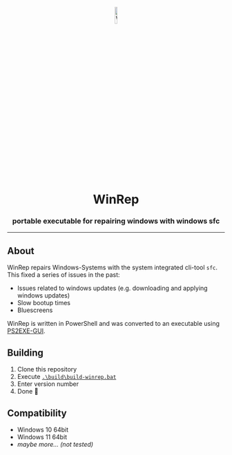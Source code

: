 <p align="center">
  <img src="https://raw.githubusercontent.com/Hope-IT-Works/WinRep/main/resources/logo/WinRep-Logo_2048x2048.png" alt="WinRep Logo" style="width: 10%"/>
</p>
<h1 align="center">WinRep</h1>
<h3 align="center">portable executable for repairing windows with windows sfc</h3>
<hr>

## About
WinRep repairs Windows-Systems with the system integrated cli-tool ```sfc```. This fixed a series of issues in the past:
- Issues related to windows updates (e.g. downloading and applying windows updates)
- Slow bootup times
- Bluescreens

WinRep is written in PowerShell and was converted to an executable using [PS2EXE-GUI](https://github.com/Hope-IT-Works/PS2EXE-GUI).

## Building
1. Clone this repository
2. Execute [```.\build\build-winrep.bat```](./build/build-winrep.bat)
3. Enter version number
4. Done 🎉

## Compatibility
- Windows 10 64bit
- Windows 11 64bit
- *maybe more... (not tested)*
